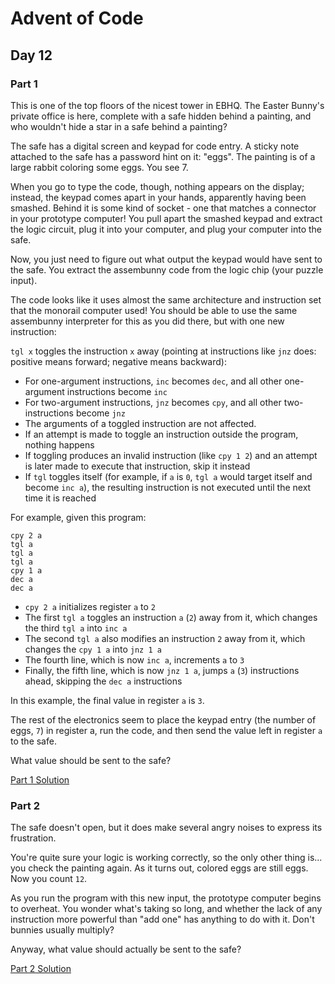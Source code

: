 # Advent of Code
## Day 12

### Part 1
This is one of the top floors of the nicest tower in EBHQ. The Easter Bunny's private office is here, complete with a safe hidden behind a painting, and who wouldn't hide a star in a safe behind a painting?

The safe has a digital screen and keypad for code entry. A sticky note attached to the safe has a password hint on it: "eggs". The painting is of a large rabbit coloring some eggs. You see 7.

When you go to type the code, though, nothing appears on the display; instead, the keypad comes apart in your hands, apparently having been smashed. Behind it is some kind of socket - one that matches a connector in your prototype computer! You pull apart the smashed keypad and extract the logic circuit, plug it into your computer, and plug your computer into the safe.

Now, you just need to figure out what output the keypad would have sent to the safe. You extract the assembunny code from the logic chip (your puzzle input).

The code looks like it uses almost the same architecture and instruction set that the monorail computer used! You should be able to use the same assembunny interpreter for this as you did there, but with one new instruction:

`tgl x` toggles the instruction `x` away (pointing at instructions like `jnz` does: positive means forward; negative means backward):

* For one-argument instructions, `inc` becomes `dec`, and all other one-argument instructions become `inc`
* For two-argument instructions, `jnz` becomes `cpy`, and all other two-instructions become `jnz`
* The arguments of a toggled instruction are not affected.
* If an attempt is made to toggle an instruction outside the program, nothing happens
* If toggling produces an invalid instruction (like `cpy 1 2`) and an attempt is later made to execute that instruction, skip it instead
* If `tgl` toggles itself (for example, if `a` is `0`, `tgl a` would target itself and become `inc a`), the resulting instruction is not executed until the next time it is reached

For example, given this program:

```
cpy 2 a
tgl a
tgl a
tgl a
cpy 1 a
dec a
dec a
```

* `cpy 2 a` initializes register `a` to `2`
* The first `tgl a` toggles an instruction `a` (`2`) away from it, which changes the third `tgl a` into `inc a`
* The second `tgl a` also modifies an instruction `2` away from it, which changes the `cpy 1 a` into `jnz 1 a`
* The fourth line, which is now `inc a`, increments `a` to `3`
* Finally, the fifth line, which is now `jnz 1 a`, jumps `a` (`3`) instructions ahead, skipping the `dec a` instructions

In this example, the final value in register `a` is `3`.

The rest of the electronics seem to place the keypad entry (the number of eggs, `7`) in register a, run the code, and then send the value left in register `a` to the safe.

What value should be sent to the safe?

[Part 1 Solution](part1.rb)

### Part 2
The safe doesn't open, but it does make several angry noises to express its frustration.

You're quite sure your logic is working correctly, so the only other thing is... you check the painting again. As it turns out, colored eggs are still eggs. Now you count `12`.

As you run the program with this new input, the prototype computer begins to overheat. You wonder what's taking so long, and whether the lack of any instruction more powerful than "add one" has anything to do with it. Don't bunnies usually multiply?

Anyway, what value should actually be sent to the safe?

[Part 2 Solution](part2.rb)